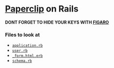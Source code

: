 # [Paperclip][paperclip] on Rails

[paperclip]: https://github.com/thoughtbot/paperclip

**DONT FORGET TO HIDE YOUR KEYS WITH [FIGARO][figaro]**

[figaro]: https://github.com/laserlemon/figaro

### Files to look at

- [`application.rb`](./config/application.rb)
- [`user.rb`](./app/models/user.rb)
- [`_form.html.erb`](./app/views/users/_form.html.erb)
- [`schema.rb`](./db/schema.rb)

